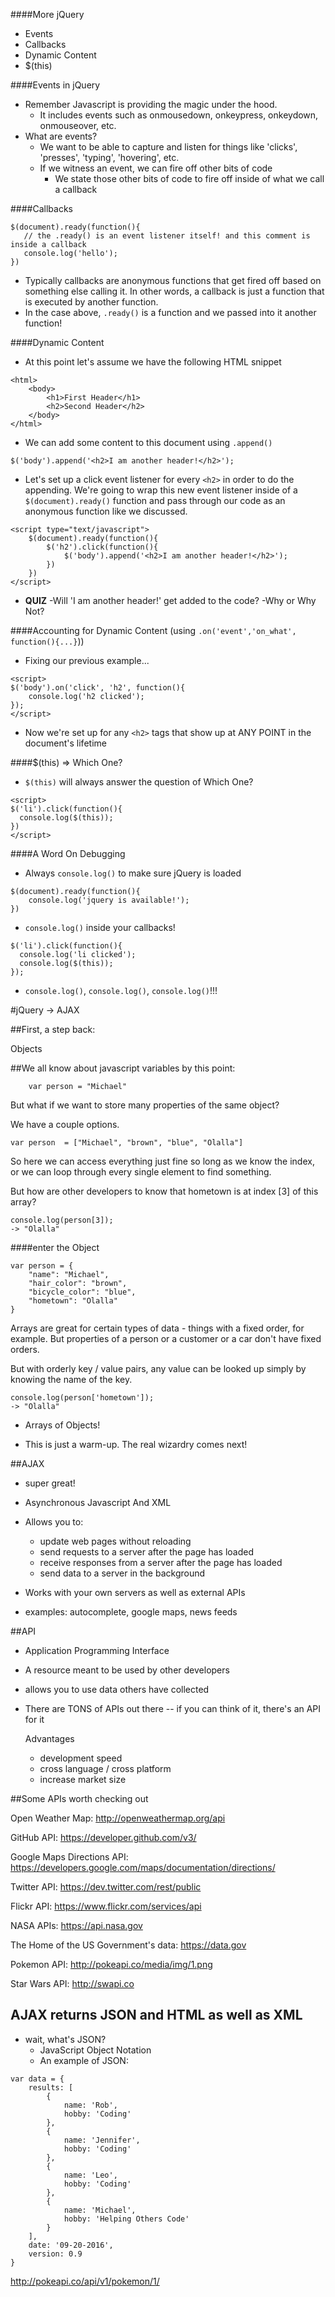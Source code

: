 
####More jQuery
- Events
- Callbacks
- Dynamic Content
- $(this)

####Events in jQuery
- Remember Javascript is providing the magic under the hood.
  - It includes events such as onmousedown, onkeypress, onkeydown, onmouseover, etc.
- What are events?
  - We want to be able to capture and listen for things like 'clicks', 'presses', 'typing', 'hovering', etc.
  - If we witness an event, we can fire off other bits of code
    - We state those other bits of code to fire off inside of what we call a callback

####Callbacks
```
$(document).ready(function(){
   // the .ready() is an event listener itself! and this comment is inside a callback
   console.log('hello');
})
```
- Typically callbacks are anonymous functions that get fired off based on something else calling it.  In other words, a callback is just a function that is executed by another function.
- In the case above, `.ready()` is a function and we passed into it another function!

####Dynamic Content
- At this point let's assume we have the following HTML snippet
```
<html>
	<body>
		<h1>First Header</h1>
    	<h2>Second Header</h2>
  	</body>
</html>
```
- We can add some content to this document using `.append()`
```
$('body').append('<h2>I am another header!</h2>');
```
- Let's set up a click event listener for every `<h2>` in order to do the appending. We're going to wrap this new event listener inside of a `$(document).ready()` function and pass through our code as an anonymous function like we discussed. 
```
<script type="text/javascript">
	$(document).ready(function(){
		$('h2').click(function(){
			$('body').append('<h2>I am another header!</h2>');
		})
	})
</script>
```
- <b>QUIZ</b>
	-Will 'I am another header!' get added to the code?
		-Why or Why Not?

####Accounting for Dynamic Content (using `.on('event','on_what', function(){...}`))
- Fixing our previous example...
```
<script>
$('body').on('click', 'h2', function(){
    console.log('h2 clicked');
});
</script>
```
- Now we're set up for any `<h2>` tags that show up at ANY POINT in the document's lifetime

####$(this) => Which One?
- `$(this)` will always answer the question of Which One?
```
<script>
$('li').click(function(){
  console.log($(this));
})
</script>
```

####A Word On Debugging
- Always `console.log()` to make sure jQuery is loaded
```
$(document).ready(function(){
    console.log('jquery is available!');
})
```
- `console.log()` inside your callbacks!
```
$('li').click(function(){
  console.log('li clicked');
  console.log($(this));
});
```
- `console.log()`, `console.log()`, `console.log()`!!!

#jQuery -> AJAX

##First, a step back:

 Objects

##We all know about javascript variables by this point:

		var person = "Michael"

But what if we want to store many properties of the same object?

We have a couple options.


	var person  = ["Michael", "brown", "blue", "Olalla"]


So here we can access everything just fine so long as we know the index, or we can loop through every single element to find something.

But how are other developers to know that hometown is at index [3] of this array?

	console.log(person[3]);
	-> "Olalla"

####enter the Object

```
var person = {
	"name": "Michael",
	"hair_color": "brown",
	"bicycle_color": "blue",
	"hometown": "Olalla"
}
```

Arrays are great for certain types of data - things with a fixed order, for example. But properties of a person or a customer or a car don't have fixed orders.

But with orderly key / value pairs, any value can be looked up simply by knowing the name of the key.

	console.log(person['hometown']);
	-> "Olalla"

- Arrays of Objects!

- This is just a warm-up. The real wizardry comes next!

##AJAX

- super great!

- Asynchronous Javascript And XML

- Allows you to:
	- update web pages without reloading
 	- send requests to a server after the page has loaded
	- receive responses from a server after the page has loaded
	- send data to a server in the background


- Works with your own servers as well as external APIs

- examples: autocomplete, google maps, news feeds

##API

- Application Programming Interface

- A resource meant to be used by other developers

- allows you to use data others have collected

- There are TONS of APIs out there -- if you can think of it, there's an API for it


	Advantages
	- development speed
	- cross language / cross platform
	- increase market size

##Some APIs worth checking out

Open Weather Map: http://openweathermap.org/api

GitHub API: https://developer.github.com/v3/

Google Maps Directions API: https://developers.google.com/maps/documentation/directions/

Twitter API: https://dev.twitter.com/rest/public

Flickr API: https://www.flickr.com/services/api

NASA APIs: https://api.nasa.gov

The Home of the US Government's data: https://data.gov

Pokemon API: http://pokeapi.co/media/img/1.png

Star Wars API: http://swapi.co

## AJAX returns JSON and HTML as well as XML
 - wait, what's JSON?
 	- JavaScript Object Notation
	- An example of JSON:
```
var data = {
	results: [
		{
			name: 'Rob',
			hobby: 'Coding'
		},
		{
			name: 'Jennifer',
			hobby: 'Coding'
		},
		{
			name: 'Leo',
			hobby: 'Coding'
		},
		{
			name: 'Michael',
			hobby: 'Helping Others Code'
		}
	],
	date: '09-20-2016',
	version: 0.9
}
```


http://pokeapi.co/api/v1/pokemon/1/
